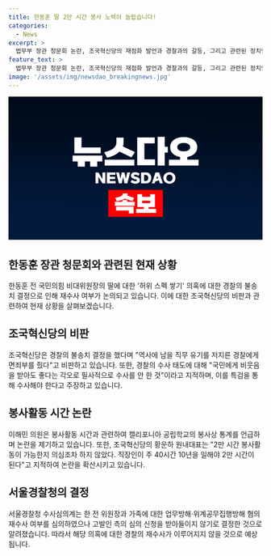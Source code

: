 ```yaml
---
title: 한동훈 딸 2만 시간 봉사 노력이 놀랍습니다!
categories:
  - News
excerpt: >
  법무부 장관 청문회 논란, 조국혁신당의 재점화 발언과 경찰과의 갈등, 그리고 관련된 정치인들의 비판과 주장에 대한 경찰의 결정 등이 논의되었다. 이에 따라 한동훈 법무부 장관과 관련된 논란은 여전한 상황으로 남아 있으며, 조사의 결과에 따라 특검의 개입 가능성도 논의되고 있다. 한동훈의 딸의 허위 스펙 쌓기 의혹과 관련하여 경찰의 결정과 정치인들의 발언 등이 계속 주목받고 있으며, 관련된 사안은 끝나지 않는 상황으로 보인다.
feature_text: >
  법무부 장관 청문회 논란, 조국혁신당의 재점화 발언과 경찰과의 갈등, 그리고 관련된 정치인들의 비판과 주장에 대한 경찰의 결정 등이 논의되었다. 이에 따라 한동훈 법무부 장관과 관련된 논란은 여전한 상황으로 남아 있으며, 조사의 결과에 따라 특검의 개입 가능성도 논의되고 있다. 한동훈의 딸의 허위 스펙 쌓기 의혹과 관련하여 경찰의 결정과 정치인들의 발언 등이 계속 주목받고 있으며, 관련된 사안은 끝나지 않는 상황으로 보인다.
image: '/assets/img/newsdao_breakingnews.jpg'
---
```


<p><img src="/assets/img/newsdao_breakingnews.jpg" alt="implanttips 속보" /></p>

<h2 data-ke-size="size26">한동훈 장관 청문회와 관련된 현재 상황</h2>

<p data-ke-size="size16">한동훈 전 국민의힘 비대위원장의 딸에 대한 '허위 스펙 쌓기' 의혹에 대한 경찰의 불송치 결정으로 인해 재수사 여부가 논의되고 있습니다. 이에 대한 조국혁신당의 비판과 관련하여 현재 상황을 살펴보겠습니다.</p>

<h2 data-ke-size="size26">조국혁신당의 비판</h2>

<p data-ke-size="size16">조국혁신당은 경찰의 불송치 결정을 했다며 "역사에 남을 직무 유기를 저지른 경찰에게 면죄부를 줬다"고 비판하고 있습니다. 또한, 경찰의 수사 태도에 대해 "국민에게 비웃음을 받아도 좋다는 각오로 필사적으로 수사를 안 한 것"이라고 지적하며, 이를 특검을 통해 수사해야 한다고 주장하고 있습니다.</p>

<h2 data-ke-size="size26">봉사활동 시간 논란</h2>

<p data-ke-size="size16">이해민 의원은 봉사활동 시간과 관련하여 캘리포니아 공립학교의 봉사상 통계를 언급하며 논란을 제기하고 있습니다. 또한, 조국혁신당의 황운하 원내대표는 "2만 시간 봉사활동이 가능한지 의심조차 하지 않았다. 직장인이 주 40시간 10년을 일해야 2만 시간이 된다"고 지적하여 논란을 확산시키고 있습니다.</p>

<h2 data-ke-size="size26">서울경찰청의 결정</h2>

<p data-ke-size="size16">서울경찰청 수사심의계는 한 전 위원장과 가족에 대한 업무방해·위계공무집행방해 혐의 재수사 여부를 심의하였으나 고발인 측의 심의 신청을 받아들이지 않기로 결정한 것으로 알려졌습니다. 따라서 해당 의혹에 대한 경찰의 재수사가 이루어지지 않을 것으로 예상됩니다.</p>

